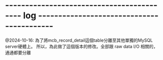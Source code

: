 
# ------------------------------------------ log ------------------------------------------
@2024-10-16: 為了將mcb_record_detail這個table分離至其他單獨的MySQL server硬體上。
             所以，為此做了這個版本的修改。全部跟 raw data I/O 相關的，通通都要分離


